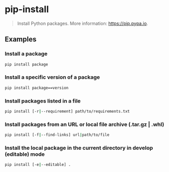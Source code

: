 # pip-install

> Install Python packages. More information: <https://pip.pypa.io>.

## Examples

### Install a package

```bash
pip install package
```

### Install a specific version of a package

```bash
pip install package==version
```

### Install packages listed in a file

```bash
pip install [-r|--requirement] path/to/requirements.txt
```

### Install packages from an URL or local file archive (.tar.gz | .whl)

```bash
pip install [-f|--find-links] url|path/to/file
```

### Install the local package in the current directory in develop (editable) mode

```bash
pip install [-e|--editable] .
```
